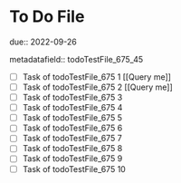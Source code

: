 # To Do File

due:: 2022-09-26

metadatafield:: todoTestFile_675_45

- [ ] Task of todoTestFile_675 1 [[Query me]]
- [ ] Task of todoTestFile_675 2 [[Query me]]
- [ ] Task of todoTestFile_675 3
- [ ] Task of todoTestFile_675 4
- [ ] Task of todoTestFile_675 5
- [ ] Task of todoTestFile_675 6
- [ ] Task of todoTestFile_675 7
- [ ] Task of todoTestFile_675 8
- [ ] Task of todoTestFile_675 9
- [ ] Task of todoTestFile_675 10